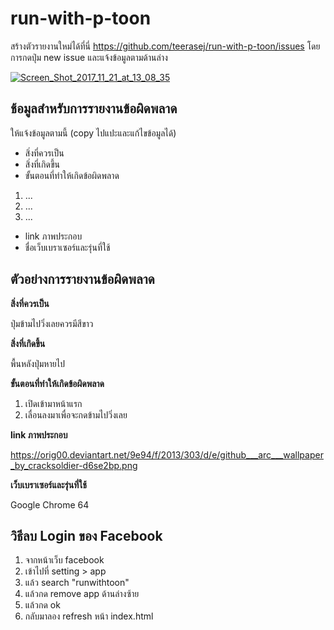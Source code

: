 # run-with-p-toon

สร้างตัวรายงานใหม่ได้ที่นี่ https://github.com/teerasej/run-with-p-toon/issues
โดยการกดปุ่ม new issue และแจ้งข้อมูลตามด้านล่าง

<a href="https://ibb.co/ihdcv6"><img src="https://preview.ibb.co/gmtAF6/Screen_Shot_2017_11_21_at_13_08_35.png" alt="Screen_Shot_2017_11_21_at_13_08_35" border="0"></a>

## ช้อมูลสำหรับการรายงานข้อผิดพลาด

ให้แจ้งข้อมูลตามนี้ (copy ไปแปะและแก้ไขข้อมูลได้)

- สิ่งที่ควรเป็น
- สิ่งที่เกิดขึ้น
- ขั้นตอนที่ทำให้เกิดข้อผิดพลาด
1. ...
2. ...
3. ...

- link ภาพประกอบ
- ชื่อเว็บเบราเซอร์และรุ่นที่ใช้

## ตัวอย่างการรายงานข้อผิดพลาด

**สิ่งที่ควรเป็น**

ปุ่มข้ามไปวิ่งเลยควรมีสีขาว

**สิ่งที่เกิดขึ้น**

พื้นหลังปุ่มหายไป


**ขั้นตอนที่ทำให้เกิดข้อผิดพลาด**
1. เปิดเข้ามาหน้าแรก 
2. เลื่อนลงมาเพื่อจะกดข้ามไปวิ่งเลย

**link ภาพประกอบ**

https://orig00.deviantart.net/9e94/f/2013/303/d/e/github___arc___wallpaper_by_cracksoldier-d6se2bp.png

**เว็บเบราเซอร์และรุ่นที่ใช้**

Google Chrome 64

## วิธีลบ Login ของ Facebook 
1. จากหน้าเว็บ facebook
2. เข้าไปที่ setting > app 
3. แล้ว search "runwithtoon"
4. แล้วกด remove app ด้านล่างซ้าย 
5. แล้วกด ok
6. กลับมาลอง refresh หน้า index.html

